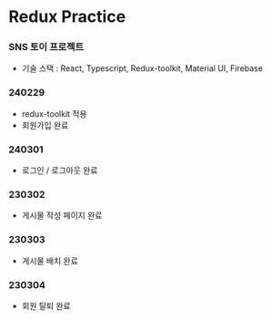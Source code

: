 # Redux Practice

### SNS 토이 프로젝트

- 기술 스택 : React, Typescript, Redux-toolkit, Material UI, Firebase

### 240229

- redux-toolkit 적용
- 회원가입 완료

### 240301

- 로그인 / 로그아웃 완료

### 230302

- 게시물 작성 페이지 완료

### 230303

- 게시물 배치 완료

### 230304

- 회원 탈퇴 완료
